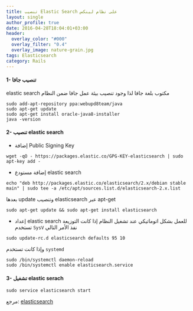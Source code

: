 ```yaml
---
title: تنصيب Elastic Search على نظام لينكس 
layout: single
author_profile: true
date: 2016-04-28T18:04:01+03:00
header:
  overlay_color: "#000"
  overlay_filter: "0.4"
  overlay_image: nature-grain.jpg
tags: Elasticsearch
category: Rails
---
```


 
#### 1- تنصيب جافا
elastic search مكتوب بلغة جافا لذا وجود تنصيب بيئة عمل جافا ضمن النظام

~~~
sudo add-apt-repository ppa:webupd8team/java
sudo apt-get update
sudo apt-get install oracle-java8-installer
java -version
~~~

#### 2- تنصيب elastic search

* إضافة Public Signing Key

~~~
wget -qO - https://packages.elastic.co/GPG-KEY-elasticsearch | sudo apt-key add -
~~~
* إضافة مستودع elastic search

~~~
echo "deb http://packages.elastic.co/elasticsearch/2.x/debian stable main" | sudo tee -a /etc/apt/sources.list.d/elasticsearch-2.x.list
~~~

بعدها update وتنصيب elasticsearch عبر apt-get

~~~
sudo apt-get update && sudo apt-get install elasticsearch
~~~

* إعداد elastic search للعمل بشكل اتوماتيكي عند تشغيل النظام
إذا كانت التوزيعة تستخدم `SysV` نفذ الأمر التالي

~~~
sudo update-rc.d elasticsearch defaults 95 10
~~~

وإذا كانت تستخدم `systemd`

~~~
sudo /bin/systemctl daemon-reload
sudo /bin/systemctl enable elasticsearch.service
~~~

#### 3- تشغيل elastic serach

~~~
sudo service elasticsearch start
~~~

مرجع:  [elasticsearch ](https://www.elastic.co/guide/en/elasticsearch/reference/current/setup-repositories.html) 

